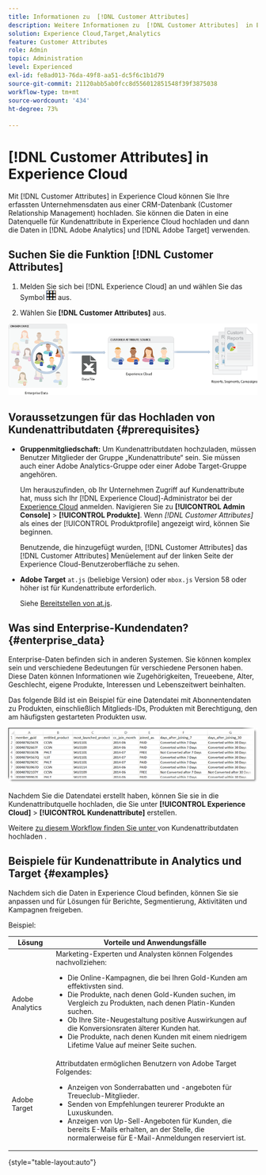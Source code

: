 ```yaml
---
title: Informationen zu  [!DNL Customer Attributes]
description: Weitere Informationen zu  [!DNL Customer Attributes]  in Experience Cloud. Erfahren Sie, wie Sie Kundenattributdaten für die Verwendung in Adobe Analytics und Adobe Target hochladen.
solution: Experience Cloud,Target,Analytics
feature: Customer Attributes
role: Admin
topic: Administration
level: Experienced
exl-id: fe8ad013-76da-49f8-aa51-dc5f6c1b1d79
source-git-commit: 21120abb5ab0fcc8d556012851548f39f3875038
workflow-type: tm+mt
source-wordcount: '434'
ht-degree: 73%

---
```


# [!DNL Customer Attributes] in Experience Cloud

Mit [!DNL Customer Attributes] in Experience Cloud können Sie Ihre erfassten Unternehmensdaten aus einer CRM-Datenbank (Customer Relationship Management) hochladen. Sie können die Daten in eine Datenquelle für Kundenattribute in Experience Cloud hochladen und dann die Daten in [!DNL Adobe Analytics] und [!DNL Adobe Target] verwenden.

## Suchen Sie die Funktion [!DNL Customer Attributes]

1. Melden Sie sich bei [!DNL Experience Cloud] an und wählen Sie das Symbol ![Menü](assets/menu-icon.png) aus.

1. Wählen Sie **[!DNL Customer Attributes]** aus.

![Übersicht über Kundenattribute](assets/custom_reports.png)

## Voraussetzungen für das Hochladen von Kundenattributdaten {#prerequisites}

* **Gruppenmitgliedschaft:** Um Kundenattributdaten hochzuladen, müssen Benutzer Mitglieder der Gruppe „Kundenattribute“ sein. Sie müssen auch einer Adobe Analytics-Gruppe oder einer Adobe Target-Gruppe angehören.

  Um herauszufinden, ob Ihr Unternehmen Zugriff auf Kundenattribute hat, muss sich Ihr [!DNL Experience Cloud]-Administrator bei der [Experience Cloud](https://experience.adobe.com) anmelden. Navigieren Sie zu **[!UICONTROL Admin Console]** > **[!UICONTROL Produkte]**. Wenn *[!DNL Customer Attributes]* als eines der [!UICONTROL Produktprofile] angezeigt wird, können Sie beginnen.

  Benutzende, die hinzugefügt wurden, [!DNL Customer Attributes] das [!DNL Customer Attributes] Menüelement auf der linken Seite der Experience Cloud-Benutzeroberfläche zu sehen.

* **Adobe Target** `at.js` (beliebige Version) oder `mbox.js` Version 58 oder höher ist für Kundenattribute erforderlich.

  Siehe [Bereitstellen von at.js](https://experienceleague.adobe.com/docs/target-dev/developer/client-side/overview.html).

## Was sind Enterprise-Kundendaten? {#enterprise_data}

Enterprise-Daten befinden sich in anderen Systemen. Sie können komplex sein und verschiedene Bedeutungen für verschiedene Personen haben. Diese Daten können Informationen wie Zugehörigkeiten, Treueebene, Alter, Geschlecht, eigene Produkte, Interessen und Lebenszeitwert beinhalten.

Das folgende Bild ist ein Beispiel für eine Datendatei mit Abonnentendaten zu Produkten, einschließlich Mitglieds-IDs, Produkten mit Berechtigung, den am häufigsten gestarteten Produkten usw.

![Was sind Unternehmens-Kundendaten?](assets/01_crs_usecase.png)

Nachdem Sie die Datendatei erstellt haben, können Sie sie in die Kundenattributquelle hochladen, die Sie unter **[!UICONTROL Experience Cloud]** > **[!UICONTROL Kundenattribute]** erstellen.

Weitere [ zu diesem Workflow finden Sie unter ](t-crs-usecase.md) von Kundenattributdaten hochladen .

## Beispiele für Kundenattribute in Analytics und Target {#examples}

Nachdem sich die Daten in Experience Cloud befinden, können Sie sie anpassen und für Lösungen für Berichte, Segmentierung, Aktivitäten und Kampagnen freigeben.

Beispiel:

| Lösung | Vorteile und Anwendungsfälle |
|--- |--- |
| Adobe Analytics | Marketing-Experten und Analysten können Folgendes nachvollziehen:<ul><li>Die Online-Kampagnen, die bei Ihren Gold-Kunden am effektivsten sind.</li><li>Die Produkte, nach denen Gold-Kunden suchen, im Vergleich zu Produkten, nach denen Platin-Kunden suchen.</li><li>Ob Ihre Site-Neugestaltung positive Auswirkungen auf die Konversionsraten älterer Kunden hat.</li><li>Die Produkte, nach denen Kunden mit einem niedrigem Lifetime Value auf meiner Seite suchen.</li></ul> |
| Adobe Target | Attributdaten ermöglichen Benutzern von Adobe Target Folgendes:<ul><li>Anzeigen von Sonderrabatten und -angeboten für Treueclub-Mitglieder.</li><li>Senden von Empfehlungen teurerer Produkte an Luxuskunden.</li><li>Anzeigen von Up-Sell-Angeboten für Kunden, die bereits E-Mails erhalten, an der Stelle, die normalerweise für E-Mail-Anmeldungen reserviert ist.</li></ul> |

{style="table-layout:auto"}
